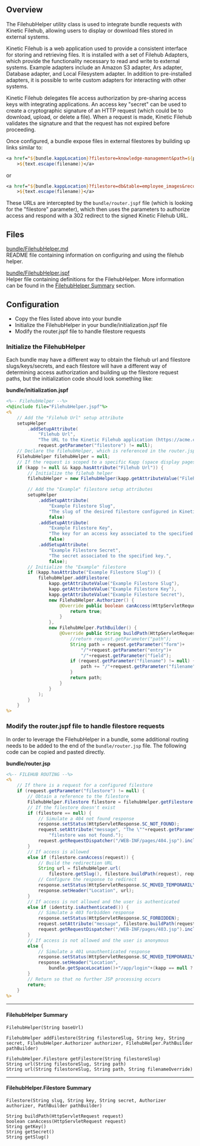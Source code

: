 ## Overview

The FilehubHelper utility class is used to integrate bundle requests with Kinetic Filehub, allowing
users to display or download files stored in external systems.

Kinetic Filehub is a web application used to provide a consistent interface for storing and
retrieving files.  It is installed with a set of Filehub Adapters, which provide the functionality
necessary to read and write to external systems.  Example adapters include an Amazon S3 adapter, Ars
adapter, Database adapter, and Local Filesystem adapter.  In addition to pre-installed adapters, it
is possible to write custom adapters for interacting with other systems.

Kinetic Filehub delegates file access authorization by pre-sharing access keys with integrating
applications.  An access key "secret" can be used to create a cryptographic signature of an HTTP
request (which could be to download, upload, or delete a file).  When a request is made, Kinetic
Filehub validates the signature and that the request has not expired before proceeding.

Once configured, a bundle expose files in external filestores by building up links similar to:

```jsp
<a href="${bundle.kappLocation}?filestore=knowledge-management&path=${path}"
    >${text.escape(filename)}</a>
```

or

```jsp
<a href="${bundle.kappLocation}?filestore=db&table=employee_images&record=653325&column=image"
    >${text.escape(filename)}</a>
```

These URLs are intercepted by the `bundle/router.jspf` file (which is looking for the "filestore"
parameter), which then uses the parameters to authorize access and respond with a 302 redirect to
the signed Kinetic Filehub URL.

## Files

[bundle/FilehubHelper.md](FilehubHelper.md)  
README file containing information on configuring and using the filehub helper.

[bundle/FilehubHelper.jspf](FilehubHelper.jspf)  
Helper file containing definitions for the FilehubHelper.  More information can be found in the
[FilehubHelper Summary](#filehubhelper-summary) section.


## Configuration

* Copy the files listed above into your bundle
* Initialize the FilehubHelper in your bundle/initialization.jspf file
* Modify the router.jspf file to handle filestore requests

### Initialize the FilehubHelper

Each bundle may have a different way to obtain the filehub url and filestore slugs/keys/secrets, and
each filestore will have a different way of determining access authorization and building up the
filestore request paths, but the initialization code should look something like:

**bundle/initialization.jspf**
```jsp
<%-- FilehubHelper --%>
<%@include file="FilehubHelper.jspf"%>
<%
    // Add the "Filehub Url" setup attribute
    setupHelper
        .addSetupAttribute(
            "Filehub Url",
            "The URL to the Kinetic Filehub application (https://acme.com/kinetic-filehub)",
            request.getParameter("filestore") != null);
    // Declare the filehubHelper, which is referenced in the router.jspf file
    FilehubHelper filehubHelper = null;
    // If the request is scoped to a specific Kapp (space display pages are not)
    if (kapp != null && kapp.hasAttribute("Filehub Url")) {
        // Initialize the filehub helper
        filehubHelper = new FilehubHelper(kapp.getAttributeValue("Filehub Url"));

        // Add the "Example" filestore setup attributes
        setupHelper
            .addSetupAttribute(
                "Example Filestore Slug",
                "The slug of the desired filestore configured in Kinetic Filehub.",
                false)
            .addSetupAttribute(
                "Example Filestore Key",
                "The key for an access key associated to the specified filestore.",
                false)
            .addSetupAttribute(
                "Example Filestore Secret",
                "The secret associated to the specified key.",
                false);
        // Initialize the "Example" filestore
        if (kapp.hasAttribute("Example Filestore Slug")) {
            filehubHelper.addFilestore(
                kapp.getAttributeValue("Example Filestore Slug"),
                kapp.getAttributeValue("Example Filestore Key"),
                kapp.getAttributeValue("Example Filestore Secret"),
                new FilehubHelper.Authorizer() {
                    @Override public boolean canAccess(HttpServletRequest request) {
                        return true;
                    }
                },
                new FilehubHelper.PathBuilder() {
                    @Override public String buildPath(HttpServletRequest request) {
                        //return request.getParameter("path");
                        String path = request.getParameter("form")+
                            "/"+request.getParameter("entry")+
                            "/"+request.getParameter("field");
                        if (request.getParameter("filename") != null) {
                            path += "/"+request.getParameter("filename");
                        }
                        return path;
                    }
                }
            );
        }
    }
%>
```

### Modify the router.jspf file to handle filestore requests

In order to leverage the FilehubHelper in a bundle, some additional routing needs to be added to the
end of the `bundle/router.jsp` file.  The following code can be copied and pasted directly.

**bundle/router.jsp**
```jsp
<%-- FILEHUB ROUTING --%>
<%
    // If there is a request for a configured filestore
    if (request.getParameter("filestore") != null) {
        // Obtain a reference to the filestore
        FilehubHelper.Filestore filestore = filehubHelper.getFilestore(request.getParameter("filestore"));
        // If the filestore doesn't exist
        if (filestore == null) {
            // Simulate a 404 not found response
            response.setStatus(HttpServletResponse.SC_NOT_FOUND);
            request.setAttribute("message", "The \""+request.getParameter("filestore")+"\" "+
                "filestore was not found.");
            request.getRequestDispatcher("/WEB-INF/pages/404.jsp").include(request, response);
        }
        // If access is allowed
        else if (filestore.canAccess(request)) {
            // Build the redirection URL
            String url = filehubHelper.url(
                filestore.getSlug(), filestore.buildPath(request), request.getParameter("filename"));
            // Configure the response to redirect
            response.setStatus(HttpServletResponse.SC_MOVED_TEMPORARILY);
            response.setHeader("Location", url);
        }
        // If access is not allowed and the user is authenticated
        else if (identity.isAuthenticated()) {
            // Simulate a 403 forbidden response
            response.setStatus(HttpServletResponse.SC_FORBIDDEN);
            request.setAttribute("message", filestore.buildPath(request));
            request.getRequestDispatcher("/WEB-INF/pages/403.jsp").include(request, response);
        }
        // If access is not allowed and the user is anonymous
        else {
            // Simulate a 401 unauthenticated response
            response.setStatus(HttpServletResponse.SC_MOVED_TEMPORARILY);
            response.setHeader("Location",
                bundle.getSpaceLocation()+"/app/login"+(kapp == null ? "" : "?kapp="+kapp.getSlug()));
        }
        // Return so that no further JSP processing occurs
        return;
    }
%>
```

---

#### FilehubHelper Summary

`FilehubHelper(String baseUrl)`  

`FilehubHelper addFilestore(String filestoreSlug, String key, String secret,
    FilehubHelper.Authorizer authorizer, FilehubHelper.PathBuilder pathBuilder)`  

`FilehubHelper.Filestore getFilestore(String filestoreSlug)`  
`String url(String filestoreSlug, String path)`  
`String url(String filestoreSlug, String path, String filenameOverride)`  

---

#### FilehubHelper.Filestore Summary

`Filestore(String slug, String key, String secret, Authorizer authorizer, PathBuilder pathBuilder)`  

`String buildPath(HttpServletRequest request)`  
`boolean canAccess(HttpServletRequest request)`  
`String getKey()`  
`String getSecret()`  
`String getSlug()`  
